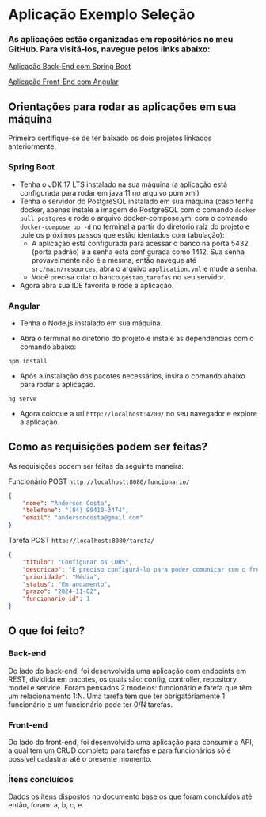 # Aplicação Exemplo Seleção

### As aplicações estão organizadas em repositórios no meu GitHub. Para visitá-los, navegue pelos links abaixo:

[Aplicação Back-End com Spring Boot](https://github.com/phelyppealex/gestor-tarefas-rest)

[Aplicação Front-End com Angular](https://github.com/phelyppealex/gestor-tarefas-angular)

## Orientações para rodar as aplicações em sua máquina

Primeiro certifique-se de ter baixado os dois projetos linkados anteriormente.

### Spring Boot
- Tenha o JDK 17 LTS instalado na sua máquina (a aplicação está configurada para rodar em java 11 no arquivo pom.xml)
- Tenha o servidor do PostgreSQL instalado em sua máquina (caso tenha docker, apenas instale a imagem do PostgreSQL com o comando `docker pull postgres` e rode o arquivo docker-compose.yml com o comando `docker-compose up -d` no terminal a partir do diretório raíz do projeto e pule os próximos passos que estão identados com tabulação):
    - A aplicação está configurada para acessar o banco na porta 5432 (porta padrão) e a senha está configurada como 1412. Sua senha provavelmente não é a mesma, então navegue até `src/main/resources`, abra o arquivo `application.yml` e mude a senha.
    - Você precisa criar o banco `gestao_tarefas` no seu servidor.
- Agora abra sua IDE favorita e rode a aplicação.

### Angular
- Tenha o Node.js instalado em sua máquina.

- Abra o terminal no diretório do projeto e instale as dependências com o comando abaixo:

~~~
npm install
~~~

- Após a instalação dos pacotes necessários, insira o comando abaixo para rodar a aplicação.

~~~
ng serve
~~~

- Agora coloque a url `http://localhost:4200/` no seu navegador e explore a aplicação.

## Como as requisições podem ser feitas?

As requisições podem ser feitas da seguinte maneira:


Funcionário POST
`http://localhost:8080/funcionario/`
~~~json
{
	"nome": "Anderson Costa",
	"telefone": "(84) 99410-3474",
	"email": "andersoncosta@gmail.com"
}
~~~
Tarefa POST
`http://localhost:8080/tarefa/`
~~~json
{
	"titulo": "Configurar os CORS",
	"descricao": "É preciso configurá-lo para poder comunicar com o front",
	"prioridade": "Média",
	"status": "Em andamento",
	"prazo": "2024-11-02",
	"funcionario_id": 1
}
~~~

## O que foi feito?

### Back-end
Do lado do back-end, foi desenvolvida uma aplicação com endpoints em REST, dividida em pacotes, os quais são: config, controller, repository, model e service. Foram pensados 2 modelos: funcionário e farefa que têm um relacionamento 1:N. Uma tarefa tem que ter obrigatóriamente 1 funcionário e um funcionário pode ter 0/N tarefas.

### Front-end
Do lado do front-end, foi desenvolvido uma aplicação para consumir a API, a qual tem um CRUD completo para tarefas e para funcionários só é possível cadastrar até o presente momento.

### Ítens concluídos
Dados os ítens dispostos no documento base os que foram concluídos até então, foram: a, b, c, e.
